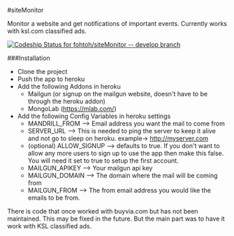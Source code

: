 #siteMonitor

Monitor a website and get notifications of important events.  Currently works with ksl.com classified ads.

[ ![Codeship Status for fohtoh/siteMonitor  -- develop branch](https://codeship.com/projects/987dc7d0-abf2-0132-4f48-46f15878b48e/status?branch=develop)](https://codeship.com/projects/68444)

###Installation

* Clone the project
* Push the app to heroku
* Add the following Addons in heroku
    * Mailgun (or signup on the mailgun website, doesn't have to be through the heroku addon)
    * MongoLab (https://mlab.com/) 
* Add the following Config Variables in heroku settings
    * MANDRILL_FROM  --> Email address you want the mail to come from
    * SERVER_URL  --> This is needed to ping the server to keep it alive and not go to sleep on heroku.     example-> http://myserver.com
    * (optional) ALLOW_SIGNUP  --> defaults to true.  If you don't want to allow any more users to sign up to use the app
    then make this false.  You will need it set to true to setup the first account.
    * MAILGUN_APIKEY --> Your mailgun api key 
    * MAILGUN_DOMAIN --> The domain where the mail will be coming from
    * MAILGUN_FROM  --> The from email address you would like the emails to be from.
    


There is code that once worked with buyvia.com but has not been maintained.  This may be fixed in the future.
But the main part was to have it work with KSL classified ads.
